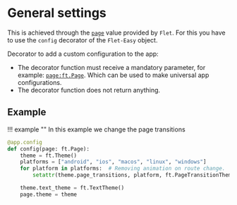 # General settings

This is achieved through the [`page`](https://flet.dev/docs/controls/page/) value provided by `Flet`. For this you have to use the `config` decorator of the `Flet-Easy` object.

Decorator to add a custom configuration to the app:

* The decorator function must receive a mandatory parameter, for example: [`page:ft.Page`](https://flet.dev/docs/controls/page/). Which can be used to make universal app configurations.
* The decorator function does not return anything.

## Example

!!! example ""
    In this example we change the page transitions

```python hl_lines="1 9"
@app.config
def config(page: ft.Page):
    theme = ft.Theme()
    platforms = ["android", "ios", "macos", "linux", "windows"]
    for platform in platforms:  # Removing animation on route change.
        setattr(theme.page_transitions, platform, ft.PageTransitionTheme.NONE)

    theme.text_theme = ft.TextTheme()
    page.theme = theme
```

